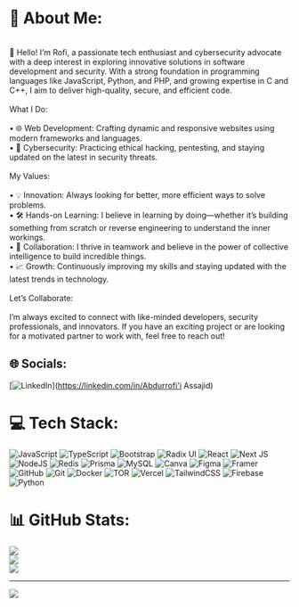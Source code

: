 # 💫 About Me:
<br>👋 Hello! I’m Rofi, a passionate tech enthusiast and cybersecurity advocate with a deep interest in exploring innovative solutions in software development and security. With a strong foundation in programming languages like JavaScript, Python, and PHP, and growing expertise in C and C++, I aim to deliver high-quality, secure, and efficient code.<br><br>What I Do:<br><br>	•	🌐 Web Development: Crafting dynamic and responsive websites using modern frameworks and languages.<br>	•	🔐 Cybersecurity: Practicing ethical hacking, pentesting, and staying updated on the latest in security threats.<br><br>My Values:<br><br>	•	💡 Innovation: Always looking for better, more efficient ways to solve problems.<br>	•	🛠️ Hands-on Learning: I believe in learning by doing—whether it’s building something from scratch or reverse engineering to understand the inner workings.<br>	•	🤝 Collaboration: I thrive in teamwork and believe in the power of collective intelligence to build incredible things.<br>	•	📈 Growth: Continuously improving my skills and staying updated with the latest trends in technology.<br><br>Let’s Collaborate:<br><br>I’m always excited to connect with like-minded developers, security professionals, and innovators. If you have an exciting project or are looking for a motivated partner to work with, feel free to reach out!


## 🌐 Socials:
[![LinkedIn](https://img.shields.io/badge/LinkedIn-%230077B5.svg?logo=linkedin&logoColor=white)](https://linkedin.com/in/Abdurrofi'i Assajid) 

# 💻 Tech Stack:
![JavaScript](https://img.shields.io/badge/javascript-%23323330.svg?style=for-the-badge&logo=javascript&logoColor=%23F7DF1E) ![TypeScript](https://img.shields.io/badge/typescript-%23007ACC.svg?style=for-the-badge&logo=typescript&logoColor=white) ![Bootstrap](https://img.shields.io/badge/bootstrap-%238511FA.svg?style=for-the-badge&logo=bootstrap&logoColor=white) ![Radix UI](https://img.shields.io/badge/radix%20ui-161618.svg?style=for-the-badge&logo=radix-ui&logoColor=white) ![React](https://img.shields.io/badge/react-%2320232a.svg?style=for-the-badge&logo=react&logoColor=%2361DAFB) ![Next JS](https://img.shields.io/badge/Next-black?style=for-the-badge&logo=next.js&logoColor=white) ![NodeJS](https://img.shields.io/badge/node.js-6DA55F?style=for-the-badge&logo=node.js&logoColor=white) ![Redis](https://img.shields.io/badge/redis-%23DD0031.svg?style=for-the-badge&logo=redis&logoColor=white) ![Prisma](https://img.shields.io/badge/Prisma-3982CE?style=for-the-badge&logo=Prisma&logoColor=white) ![MySQL](https://img.shields.io/badge/mysql-4479A1.svg?style=for-the-badge&logo=mysql&logoColor=white) ![Canva](https://img.shields.io/badge/Canva-%2300C4CC.svg?style=for-the-badge&logo=Canva&logoColor=white) ![Figma](https://img.shields.io/badge/figma-%23F24E1E.svg?style=for-the-badge&logo=figma&logoColor=white) ![Framer](https://img.shields.io/badge/Framer-black?style=for-the-badge&logo=framer&logoColor=blue) ![GitHub](https://img.shields.io/badge/github-%23121011.svg?style=for-the-badge&logo=github&logoColor=white) ![Git](https://img.shields.io/badge/git-%23F05033.svg?style=for-the-badge&logo=git&logoColor=white) ![Docker](https://img.shields.io/badge/docker-%230db7ed.svg?style=for-the-badge&logo=docker&logoColor=white) ![TOR](https://img.shields.io/badge/tor-%237E4798.svg?style=for-the-badge&logo=tor-project&logoColor=white) ![Vercel](https://img.shields.io/badge/vercel-%23000000.svg?style=for-the-badge&logo=vercel&logoColor=white) ![TailwindCSS](https://img.shields.io/badge/tailwindcss-%2338B2AC.svg?style=for-the-badge&logo=tailwind-css&logoColor=white) ![Firebase](https://img.shields.io/badge/firebase-%23039BE5.svg?style=for-the-badge&logo=firebase) ![Python](https://img.shields.io/badge/python-3670A0?style=for-the-badge&logo=python&logoColor=ffdd54)
# 📊 GitHub Stats:
![](https://github-readme-stats.vercel.app/api?username=AbdurrofiAssajid&theme=dark&hide_border=false&include_all_commits=false&count_private=true)<br/>
![](https://github-readme-streak-stats.herokuapp.com/?user=AbdurrofiAssajid&theme=dark&hide_border=false)<br/>
![](https://github-readme-stats.vercel.app/api/top-langs/?username=AbdurrofiAssajid&theme=dark&hide_border=false&include_all_commits=false&count_private=true&layout=compact)

---
[![](https://visitcount.itsvg.in/api?id=AbdurrofiAssajid&icon=0&color=0)](https://visitcount.itsvg.in)

<!-- Proudly created with GPRM ( https://gprm.itsvg.in ) -->
